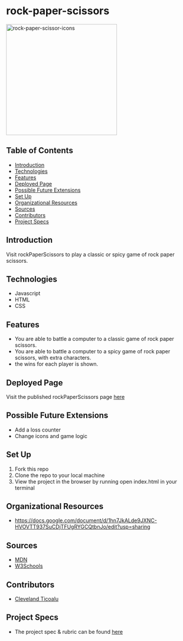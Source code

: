# rock-paper-scissors
<img width="300" alt="rock-paper-scissor-icons" src="https://user-images.githubusercontent.com/96998327/173676539-03b83157-e2d8-4af3-8b8a-14240339ad3e.png">

## Table of Contents
  - [Introduction](#introduction)
  - [Technologies](#technologies)
  - [Features](#features)
  - [Deployed Page](#deployed-page)
  - [Possible Future Extensions](#possible-future-extensions)
  - [Set Up](#set-up)
  - [Organizational Resources](#organizational-resources)
  - [Sources](#sources)
  - [Contributors](#contributors)
  - [Project Specs](#project-specs)

## Introduction

  Visit rockPaperScissors to play a classic or spicy game of rock paper scissors.

## Technologies
  - Javascript
  - HTML
  - CSS

## Features

   - You are able to battle a computer to a classic game of rock paper scissors.
   - You are able to battle a computer to a spicy game of rock paper scissors, with extra characters.
   - the wins for each player is shown.

## Deployed Page

Visit the published rockPaperScissors page [here](file:///Users/clevelandticoalu/turing/rock-paper-scissors/index.html)

## Possible Future Extensions

  - Add a loss counter
  - Change icons and game logic

## Set Up

1. Fork this repo  
2. Clone the repo to your local machine
3. View the project in the browser by running open index.html in your terminal

## Organizational Resources
  - https://docs.google.com/document/d/1hn7JkALde9JXNC-HVOVTT937SuCDjTFUgRYGCQtbnJo/edit?usp=sharing

## Sources
  - [MDN](http://developer.mozilla.org/en-US/)
  - [W3Schools](https://www.w3schools.com/)

## Contributors
  - [Cleveland Ticoalu](https://github.com/cleveland231)

## Project Specs
  - The project spec & rubric can be found [here](https://frontend.turing.edu/projects/module-1/rock-paper-scissors-solo.html)
